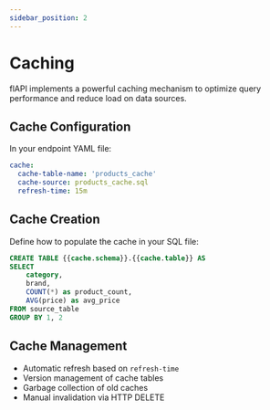 ```yaml
---
sidebar_position: 2
---
```


# Caching

flAPI implements a powerful caching mechanism to optimize query performance and reduce load on data sources.

## Cache Configuration

In your endpoint YAML file:
```yaml
cache:
  cache-table-name: 'products_cache'
  cache-source: products_cache.sql
  refresh-time: 15m
```

## Cache Creation

Define how to populate the cache in your SQL file:
```sql
CREATE TABLE {{cache.schema}}.{{cache.table}} AS
SELECT 
    category,
    brand,
    COUNT(*) as product_count,
    AVG(price) as avg_price
FROM source_table
GROUP BY 1, 2
```

## Cache Management

- Automatic refresh based on `refresh-time`
- Version management of cache tables
- Garbage collection of old caches
- Manual invalidation via HTTP DELETE 